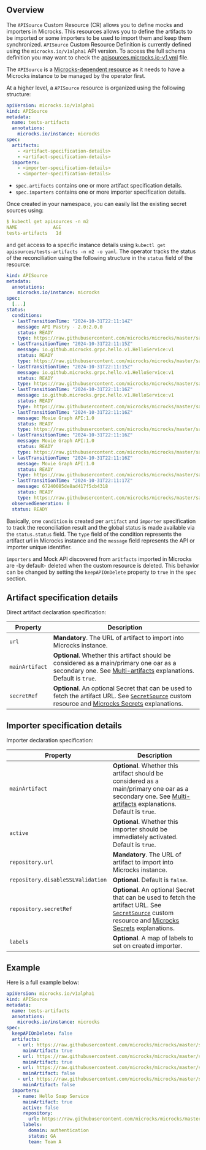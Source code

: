 
## Overview

The `APISource` Custom Resource (CR) allows you to define mocks and importers in Microcks. This resources allows
you to define the artifacts to be imported or some importers to be used to import them and keep them synchronized.
`APISource` Custom Resource Definition is currently defined using the `microcks.io/v1alpha1` API version. To access
the full schema definition you may want to check the
[apisources.microcks.io-v1.yml](../deploy/crd/apisources.microcks.io-v1.yml) file.

The `APISource` is a [Microcks-dependent resource](./microcks-dependent-cr.md) as it needs to have a Microcks
instance to be managed by the operator first.

At a higher level, a `APISource` resource is organized using the following structure:

```yaml
apiVersion: microcks.io/v1alpha1
kind: APISource
metadata:
  name: tests-artifacts
  annotations:
    microcks.io/instance: microcks
spec:
  artifacts:
    - <artifact-specification-details>
    - <artifact-specification-details>
  importers:
    - <importer-specification-details>
    - <importer-specification-details>
```

* `spec.artifacts` contains one or more artifact specification details.
* `spec.importers` contains one or more importer specification details.

Once created in your namespace, you can easily list the existing secret sources using:

```yaml
$ kubectl get apisources -n m2
NAME             AGE
tests-artifacts   1d
```

and get access to a specific instance details using `kubectl get apisources/tests-artifacts -n m2 -o yaml`.
The operator tracks the status of the reconciliation using the following structure in the `status` field
of the resource:

```yaml
kind: APISource
metadata:
  annotations:
    microcks.io/instance: microcks
spec:
  [...]
status:
  conditions:
  - lastTransitionTime: "2024-10-31T22:11:14Z"
    message: API Pastry - 2.0:2.0.0
    status: READY
    type: https://raw.githubusercontent.com/microcks/microcks/master/samples/APIPastry-openapi.yaml
  - lastTransitionTime: "2024-10-31T22:11:15Z"
    message: io.github.microcks.grpc.hello.v1.HelloService:v1
    status: READY
    type: https://raw.githubusercontent.com/microcks/microcks/master/samples/hello-v1.proto
  - lastTransitionTime: "2024-10-31T22:11:15Z"
    message: io.github.microcks.grpc.hello.v1.HelloService:v1
    status: READY
    type: https://raw.githubusercontent.com/microcks/microcks/master/samples/HelloService.metadata.yml
  - lastTransitionTime: "2024-10-31T22:11:16Z"
    message: io.github.microcks.grpc.hello.v1.HelloService:v1
    status: READY
    type: https://raw.githubusercontent.com/microcks/microcks/master/samples/HelloService.postman.json
  - lastTransitionTime: "2024-10-31T22:11:16Z"
    message: Movie Graph API:1.0
    status: READY
    type: https://raw.githubusercontent.com/microcks/microcks/master/samples/films.graphql
  - lastTransitionTime: "2024-10-31T22:11:16Z"
    message: Movie Graph API:1.0
    status: READY
    type: https://raw.githubusercontent.com/microcks/microcks/master/samples/films-metadata.yml
  - lastTransitionTime: "2024-10-31T22:11:16Z"
    message: Movie Graph API:1.0
    status: READY
    type: https://raw.githubusercontent.com/microcks/microcks/master/samples/films-postman.json
  - lastTransitionTime: "2024-10-31T22:11:17Z"
    message: 67240085de8ad417f5cb4318
    status: READY
    type: https://raw.githubusercontent.com/microcks/microcks/master/samples/HelloService-soapui-project.xml
  observedGeneration: 0
  status: READY
```

Basically, one `condition` is created per `artifact` and `importer` specification to track the reconciliation result and
the global status  is made available via the `status.status` field. The `type` field of the condition represents the
artifact url in Microcks instance and the `message` field represents the API or importer unique identifier.

`importers` and Mock API discovered from `aritfacts` imported in Microcks are -by default- deleted when the custom resource 
is deleted. This behavior can be changed by setting the `keepAPIOnDelete` property to `true` in the `spec` section.

## Artifact specification details

Direct artifact declaration specification:

| Property       | Description                                                                                                                                                                                                                    |
|----------------|--------------------------------------------------------------------------------------------------------------------------------------------------------------------------------------------------------------------------------|
| `url`          | **Mandatory**. The URL of artifact to import into Microcks instance.                                                                                                                                                           |
| `mainArtifact` | **Optional**. Whether this artifact should be considered as a main/primary one oar as a secondary one. See [Multi-artifacts](https://microcks.io/documentation/explanations/multi-artifacts/) explanations. Default is `true`. |
| `secretRef`    | **Optional**. An optional Secret that can be used to fetch the artifact URL. See [`SecretSource`](./secretsource-cr.md) custom resource and [Microcks Secrets](https://microcks.io/documentation/guides/administration/secrets/) explanations.                                                 |

## Importer specification details

Importer declaration specification:

| Property                          | Description                                                                                                                                                                                                                                    |
|-----------------------------------|------------------------------------------------------------------------------------------------------------------------------------------------------------------------------------------------------------------------------------------------|
| `mainArtifact`                    | **Optional**. Whether this artifact should be considered as a main/primary one oar as a secondary one. See [Multi-artifacts](https://microcks.io/documentation/explanations/multi-artifacts/) explanations. Default is `true`.                 |
| `active`                          | **Optional**. Whether this importer should be immediately activated. Default is `true`.                                                                                                                                                        |
| `repository.url`                  | **Mandatory**. The URL of artifact to import into Microcks instance.                                                                                                                                                                           |
| `repository.disableSSLValidation` | **Optional**. Default is `false`.                                                                                                                                                                                                              |
| `repository.secretRef`            | **Optional**. An optional Secret that can be used to fetch the artifact URL. See [`SecretSource`](./secretsource-cr.md) custom resource and [Microcks Secrets](https://microcks.io/documentation/guides/administration/secrets/) explanations. |
| `labels`                          | **Optional**. A map of labels to set on created importer.                                                                                                                                                                                      |

## Example

Here is a full example below:

```yaml
apiVersion: microcks.io/v1alpha1
kind: APISource
metadata:
  name: tests-artifacts
  annotations:
    microcks.io/instance: microcks
spec:
  keepAPIOnDelete: false
  artifacts:
    - url: https://raw.githubusercontent.com/microcks/microcks/master/samples/APIPastry-openapi.yaml
      mainArtifact: true
    - url: https://raw.githubusercontent.com/microcks/microcks/master/samples/hello-v1.proto
      mainArtifact: true
    - url: https://raw.githubusercontent.com/microcks/microcks/master/samples/HelloService.metadata.yml
      mainArtifact: false
    - url: https://raw.githubusercontent.com/microcks/microcks/master/samples/HelloService.postman.json
      mainArtifact: false
  importers:
    - name: Hello Soap Service
      mainArtifact: true
      active: false
      repository:
        url: https://raw.githubusercontent.com/microcks/microcks/master/samples/HelloService-soapui-project.xml
      labels:
        domain: authentication
        status: GA
        team: Team A
```